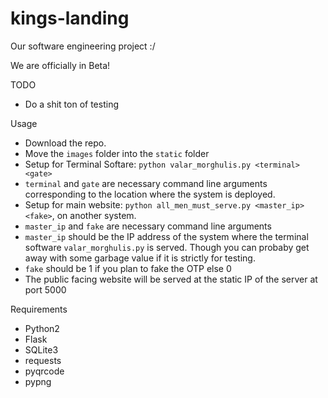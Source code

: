 # kings-landing
Our software engineering project :/
 
 
We are officially in Beta!

TODO
 
 * Do a shit ton of testing
 

Usage

 * Download the repo.
 * Move the `images` folder into the `static` folder
 * Setup for Terminal Softare: `python valar_morghulis.py <terminal> <gate>`
 * `terminal` and `gate` are necessary command line arguments corresponding to the location where the system is deployed.
 * Setup for main website: `python all_men_must_serve.py <master_ip> <fake>`, on another system.
 * `master_ip` and `fake` are necessary command line arguments
 * `master_ip` should be the IP address of the system where the terminal software `valar_morghulis.py` is served.
   Though you can probaby get away with some garbage value if it is strictly for testing.
 * `fake` should be 1 if you plan to fake the OTP else 0
 * The public facing website will be served at the static IP of the server at port 5000
 
 Requirements
 
  * Python2
  * Flask
  * SQLite3
  * requests
  * pyqrcode
  * pypng
   
  
